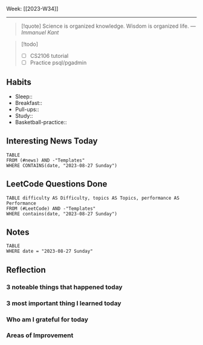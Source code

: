 Week: [[2023-W34]]
- - -
>[!quote]
> Science is organized knowledge. Wisdom is organized life.
> — <cite>Immanuel Kant</cite>

>[!todo]
>- [ ] CS2106 tutorial
>- [ ] Practice psql/pgadmin

## Habits

- Sleep:: 
- Breakfast:: 
- Pull-ups:: 
- Study:: 
- Basketball-practice:: 
## Interesting News Today

```dataview
TABLE 
FROM (#news) AND -"Templates"
WHERE CONTAINS(date, "2023-08-27 Sunday") 
```

## LeetCode Questions Done

```dataview
TABLE difficulty AS Difficulty, topics AS Topics, performance AS Performance
FROM (#LeetCode) AND -"Templates"
WHERE contains(date, "2023-08-27 Sunday") 
```

## Notes

```dataview
TABLE
WHERE date = "2023-08-27 Sunday"
```

## Reflection

### 3 noteable things that happened today

### 3 most important thing I learned today

### Who am I grateful for today

### Areas of Improvement